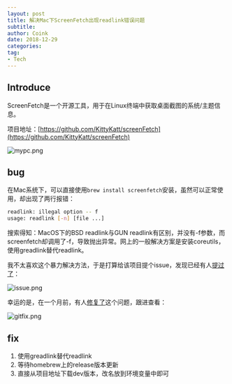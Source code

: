 ```yaml
---
layout: post
title: 解决Mac下ScreenFetch出现readlink错误问题
subtitle: 
author: Coink
date: 2018-12-29
categories:
tag:
- Tech
---
```


## Introduce

ScreenFetch是一个开源工具，用于在Linux终端中获取桌面截图的系统/主题信息。

项目地址：[https://github.com/KittyKatt/screenFetch](https://github.com/KittyKatt/screenFetch)



![mypc.png](https://i.loli.net/2018/12/29/5c26e7a686e31.png)



## bug

在Mac系统下，可以直接使用`brew install screenfetch`安装，虽然可以正常使用，却出现了两行报错：

```bash
readlink: illegal option -- f
usage: readlink [-n] [file ...]
```

搜索得知：MacOS下的BSD readlink与GUN readlink有区别，并没有-f参数，而screenfetch却调用了-f，导致抛出异常。网上的一般解决方案是安装coreutils，使用greadlink替代readlink。

我不太喜欢这个暴力解决方法，于是打算给该项目提个issue，发现已经有人[提过了](https://github.com/KittyKatt/screenFetch/issues/573)：



![issue.png](https://i.loli.net/2018/12/29/5c26e7af68675.png)



幸运的是，在一个月前，有人[修复了](https://github.com/KittyKatt/screenFetch/pull/602/commits/ae20cdcf048b7ea904567061e06f4d5be30f6c0b)这个问题，跟进查看：



![gitfix.png](https://i.loli.net/2018/12/29/5c26e9283abe3.png)



## fix

1. 使用greadlink替代readlink
2. 等待homebrew上的release版本更新
3. 直接从项目地址下载dev版本，改名放到环境变量中即可